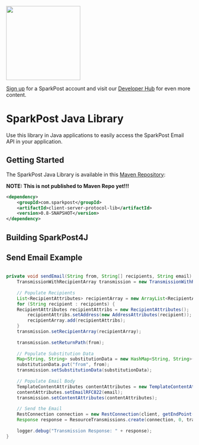 <a href="https://www.sparkpost.com"><img src="https://www.sparkpost.com/sites/default/files/attachments/SparkPost_Logo_2-Color_Gray-Orange_RGB.svg" width="200px"/></a>

[Sign up](https://app.sparkpost.com/sign-up?src=Dev-Website&sfdcid=70160000000pqBb) for a SparkPost account and visit our [Developer Hub](https://developers.sparkpost.com) for even more content.

# SparkPost Java Library

Use this library in Java applications to easily access the SparkPost Email API in your application.

## Getting Started

The SparkPost Java Library is available in this [Maven Repository](http://maven.apache.org/download.cgi):

__NOTE: This is not published to Maven Repo yet!!!__

```xml
<dependency>
	<groupId>com.sparkpost</groupId>
	<artifactId>client-server-protocol-lib</artifactId>
	<version>0.8-SNAPSHOT</version>
</dependency>
```

## Building SparkPost4J



## Send Email Example

```java

private void sendEmail(String from, String[] recipients, String email) throws SparkPostException {
	TransmissionWithRecipientArray transmission = new TransmissionWithRecipientArray();
	
	// Populate Recipients
	List<RecipientAttributes> recipientArray = new ArrayList<RecipientAttributes>();
	for (String recipient : recipients) {
	RecipientAttributes recipientAttribs = new RecipientAttributes();
		recipientAttribs.setAddress(new AddressAttributes(recipient));
		recipientArray.add(recipientAttribs);
	}
	transmission.setRecipientArray(recipientArray);
		
	transmission.setReturnPath(from);
		
	// Populate Substitution Data
	Map<String, String> substitutionData = new HashMap<String, String>();
	substitutionData.put("from", from);
	transmission.setSubstitutionData(substitutionData);
	
	// Populate Email Body
	TemplateContentAttributes contentAttributes = new TemplateContentAttributes();
	contentAttributes.setEmailRFC822(email);
	transmission.setContentAttributes(contentAttributes);
	
	// Send the Email
	RestConnection connection = new RestConnection(client, getEndPoint());
	Response response = ResourceTransmissions.create(connection, 0, transmission);
	
	logger.debug("Transmission Response: " + response);
}

```

